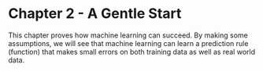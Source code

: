 # Chapter 2 - A Gentle Start

This chapter proves how machine learning can succeed. By making some assumptions, we will see that machine learning can learn a prediction rule (function) that makes small errors on both training data as well as real world data.
